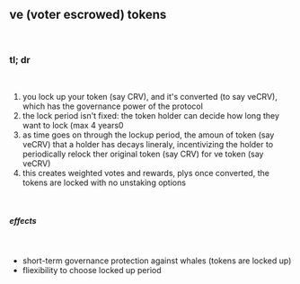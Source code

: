 ## ve (voter escrowed) tokens

<br>


### tl; dr

<br>

1. you lock up your token (say CRV), and it's converted (to say veCRV), which has the governance power of the protocol
2. the lock period isn't fixed: the token holder can decide how long they want to lock (max 4 years0
3. as time goes on through the lockup period, the amoun of token (say veCRV) that a holder has decays lineraly, incentivizing the holder to periodically relock ther original token (say CRV) for ve token (say veCRV)
4. this creates weighted votes and rewards, plys once converted, the tokens are locked with no unstaking options


<br>

##### effects

<br>

* short-term governance protection against whales (tokens are locked up)
* fliexibility to choose locked up period
